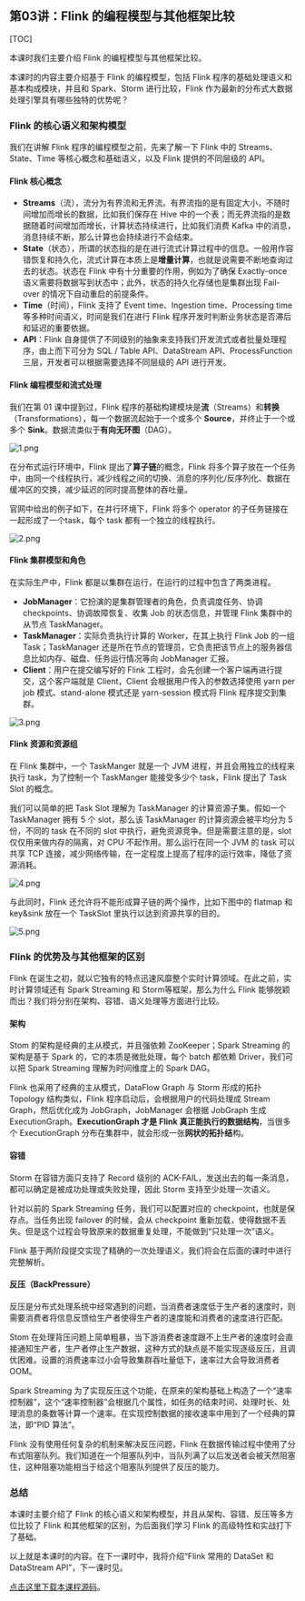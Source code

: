 ## 第03讲：Flink 的编程模型与其他框架比较

[TOC]

本课时我们主要介绍 Flink 的编程模型与其他框架比较。

本课时的内容主要介绍基于 Flink 的编程模型，包括 Flink 程序的基础处理语义和基本构成模块，并且和 Spark、Storm 进行比较，Flink 作为最新的分布式大数据处理引擎具有哪些独特的优势呢？

### Flink 的核心语义和架构模型

我们在讲解 Flink 程序的编程模型之前，先来了解一下 Flink 中的 Streams、State、Time 等核心概念和基础语义，以及 Flink 提供的不同层级的 API。

#### Flink 核心概念

- **Streams**（流），流分为有界流和无界流。有界流指的是有固定大小，不随时间增加而增长的数据，比如我们保存在 Hive 中的一个表；而无界流指的是数据随着时间增加而增长，计算状态持续进行，比如我们消费 Kafka 中的消息，消息持续不断，那么计算也会持续进行不会结束。
- **State**（状态），所谓的状态指的是在进行流式计算过程中的信息。一般用作容错恢复和持久化，流式计算在本质上是**增量计算**，也就是说需要不断地查询过去的状态。状态在 Flink 中有十分重要的作用，例如为了确保 Exactly-once 语义需要将数据写到状态中；此外，状态的持久化存储也是集群出现 Fail-over 的情况下自动重启的前提条件。
- **Time**（时间），Flink 支持了 Event time、Ingestion time、Processing time 等多种时间语义，时间是我们在进行 Flink 程序开发时判断业务状态是否滞后和延迟的重要依据。
- **API**：Flink 自身提供了不同级别的抽象来支持我们开发流式或者批量处理程序，由上而下可分为 SQL / Table API、DataStream API、ProcessFunction 三层，开发者可以根据需要选择不同层级的 API 进行开发。

#### Flink 编程模型和流式处理

我们在第 01 课中提到过，Flink 程序的基础构建模块是**流**（Streams）和**转换**（Transformations），每一个数据流起始于一个或多个 **Source**，并终止于一个或多个 **Sink**。数据流类似于**有向无环图**（DAG）。

![1.png](https://kingcall.oss-cn-hangzhou.aliyuncs.com/blog/img/Ciqah16denaAPo7tAACo7DlykpM089.png)

在分布式运行环境中，Flink 提出了**算子链**的概念，Flink 将多个算子放在一个任务中，由同一个线程执行，减少线程之间的切换、消息的序列化/反序列化、数据在缓冲区的交换，减少延迟的同时提高整体的吞吐量。

官网中给出的例子如下，在并行环境下，Flink 将多个 operator 的子任务链接在一起形成了一个task，每个 task 都有一个独立的线程执行。

![2.png](https://kingcall.oss-cn-hangzhou.aliyuncs.com/blog/img/Ciqah16deoGAJ4eKAACqajltWCA847.png)

#### Flink 集群模型和角色

在实际生产中，Flink 都是以集群在运行，在运行的过程中包含了两类进程。

- **JobManager**：它扮演的是集群管理者的角色，负责调度任务、协调 checkpoints、协调故障恢复、收集 Job 的状态信息，并管理 Flink 集群中的从节点 TaskManager。
- **TaskManager**：实际负责执行计算的 Worker，在其上执行 Flink Job 的一组 Task；TaskManager 还是所在节点的管理员，它负责把该节点上的服务器信息比如内存、磁盘、任务运行情况等向 JobManager 汇报。
- **Client**：用户在提交编写好的 Flink 工程时，会先创建一个客户端再进行提交，这个客户端就是 Client，Client 会根据用户传入的参数选择使用 yarn per job 模式、stand-alone 模式还是 yarn-session 模式将 Flink 程序提交到集群。

![3.png](https://kingcall.oss-cn-hangzhou.aliyuncs.com/blog/img/Cgq2xl6devOAAP4SAAEkBe4fiV8631.png)

#### Flink 资源和资源组

在 Flink 集群中，一个 TaskManger 就是一个 JVM 进程，并且会用独立的线程来执行 task，为了控制一个 TaskManger 能接受多少个 task，Flink 提出了 Task Slot 的概念。

我们可以简单的把 Task Slot 理解为 TaskManager 的计算资源子集。假如一个 TaskManager 拥有 5 个 slot，那么该 TaskManager 的计算资源会被平均分为 5 份，不同的 task 在不同的 slot 中执行，避免资源竞争。但是需要注意的是，slot 仅仅用来做内存的隔离，对 CPU 不起作用。那么运行在同一个 JVM 的 task 可以共享 TCP 连接，减少网络传输，在一定程度上提高了程序的运行效率，降低了资源消耗。

![4.png](https://kingcall.oss-cn-hangzhou.aliyuncs.com/blog/img/Ciqah16dewmAe_daAACHWlNoIK0274.png)

与此同时，Flink 还允许将不能形成算子链的两个操作，比如下图中的 flatmap 和 key&sink 放在一个 TaskSlot 里执行以达到资源共享的目的。

![5.png](https://kingcall.oss-cn-hangzhou.aliyuncs.com/blog/img/Ciqah16dexKAV4vJAAEFgDwmVBw990.png)

### Flink 的优势及与其他框架的区别

Flink 在诞生之初，就以它独有的特点迅速风靡整个实时计算领域。在此之前，实时计算领域还有 Spark Streaming 和 Storm等框架，那么为什么 Flink 能够脱颖而出？我们将分别在架构、容错、语义处理等方面进行比较。

#### 架构

Stom 的架构是经典的主从模式，并且强依赖 ZooKeeper；Spark Streaming 的架构是基于 Spark 的，它的本质是微批处理，每个 batch 都依赖 Driver，我们可以把 Spark Streaming 理解为时间维度上的 Spark DAG。

Flink 也采用了经典的主从模式，DataFlow Graph 与 Storm 形成的拓扑 Topology 结构类似，Flink 程序启动后，会根据用户的代码处理成 Stream Graph，然后优化成为 JobGraph，JobManager 会根据 JobGraph 生成 ExecutionGraph。**ExecutionGraph 才是 Flink 真正能执行的数据结构**，当很多个 ExecutionGraph 分布在集群中，就会形成一张**网状的拓扑结**构。

#### 容错

Storm 在容错方面只支持了 Record 级别的 ACK-FAIL，发送出去的每一条消息，都可以确定是被成功处理或失败处理，因此 Storm 支持至少处理一次语义。

针对以前的 Spark Streaming 任务，我们可以配置对应的 checkpoint，也就是保存点。当任务出现 failover 的时候，会从 checkpoint 重新加载，使得数据不丢失。但是这个过程会导致原来的数据重复处理，不能做到“只处理一次”语义。

Flink 基于两阶段提交实现了精确的一次处理语义，我们将会在后面的课时中进行完整解析。

#### 反压（BackPressure）

反压是分布式处理系统中经常遇到的问题，当消费者速度低于生产者的速度时，则需要消费者将信息反馈给生产者使得生产者的速度能和消费者的速度进行匹配。

Stom 在处理背压问题上简单粗暴，当下游消费者速度跟不上生产者的速度时会直接通知生产者，生产者停止生产数据，这种方式的缺点是不能实现逐级反压，且调优困难。设置的消费速率过小会导致集群吞吐量低下，速率过大会导致消费者 OOM。

Spark Streaming 为了实现反压这个功能，在原来的架构基础上构造了一个“速率控制器”，这个“速率控制器”会根据几个属性，如任务的结束时间、处理时长、处理消息的条数等计算一个速率。在实现控制数据的接收速率中用到了一个经典的算法，即“PID 算法”。

Flink 没有使用任何复杂的机制来解决反压问题，Flink 在数据传输过程中使用了分布式阻塞队列。我们知道在一个阻塞队列中，当队列满了以后发送者会被天然阻塞住，这种阻塞功能相当于给这个阻塞队列提供了反压的能力。

### 总结

本课时主要介绍了 Flink 的核心语义和架构模型，并且从架构、容错、反压等多方位比较了 Flink 和其他框架的区别，为后面我们学习 Flink 的高级特性和实战打下了基础。

以上就是本课时的内容。在下一课时中，我将介绍“Flink 常用的 DataSet 和 DataStream API”，下一课时见。

[点击这里下载本课程源码](https://gitee.com/ddxygq/BigDataTechnical/tree/main/Flink)。

 

 